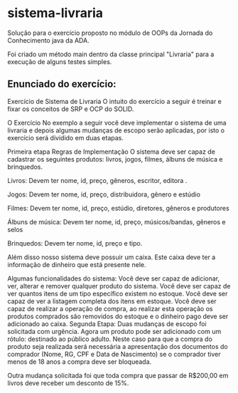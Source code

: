 # sistema-livraria
Solução para o exercício proposto no módulo de OOPs da Jornada do Conhecimento java da ADA.

Foi criado um método main dentro da classe principal "Livraria" para a execução de alguns testes simples.

## Enunciado do exercício:

Exercício de Sistema de Livraria
O intuito do exercício a seguir é treinar e fixar os conceitos de SRP e OCP do SOLID.

O Exercício
No exemplo a seguir você deve implementar o sistema de uma livraria e depois algumas mudanças de escopo serão aplicadas, por isto o exercício será dividido em duas etapas.

Primeira etapa
Regras de Implementação
O sistema deve ser capaz de cadastrar os seguintes produtos: livros, jogos, filmes, álbuns de música e brinquedos.

Livros:
Devem ter nome, id, preço, gêneros, escritor, editora .

Jogos:
Devem ter nome, id, preço, distribuidora, gênero e estúdio

Filmes:
Devem ter nome, id, preço, estúdio, diretores, gêneros e produtores

Álbuns de música:
Devem ter nome, id, preço, músicos/bandas, gêneros e selos

Brinquedos:
Devem ter nome, id, preço e tipo.

Além disso nosso sistema deve possuir um caixa. Este caixa deve ter a informação de dinheiro que está presente nele.

Algumas funcionalidades do sistema:
Você deve ser capaz de adicionar, ver, alterar e remover qualquer produto do sistema.
Você deve ser capaz de ver quantos itens de um tipo específico existem no estoque.
Você deve ser capaz de ver a listagem completa dos itens em estoque.
Você deve ser capaz de realizar a operação de compra, ao realizar esta operação os produtos comprados são removidos do estoque e o dinheiro pago deve ser adicionado ao caixa.
Segunda Etapa:
Duas mudanças de escopo foi solicitada com urgência. Agora um produto pode ser adicionado com um rótulo: destinado ao público adulto. Neste caso para que a compra do produto seja realizada será necessária a apresentação dos documentos do comprador (Nome, RG, CPF e Data de Nascimento) se o comprador tiver menos de 18 anos a compra deve ser bloqueada.

Outra mudança solicitada foi que toda compra que passar de R$200,00 em livros deve receber um desconto de 15%.


